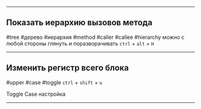 
---
## Показать иерархию вызовов метода
#tree #дерево #иерархия #method #caller #callee #hierarchy
можно с любой стороны глянуть и поразворачивать
`ctrl` + `alt` + `H` 

---
## Изменить регистр всего блока
#upper #case #toggle
`ctrl` + `shift` + `u`

Toggle Case настройка

---

